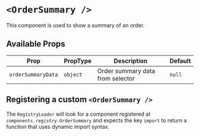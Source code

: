 # `<OrderSummary />`

This component is used to show a summary of an order.

## Available Props

| Prop               | PropType | Description                      | Default |
| ------------------ | -------- | -------------------------------- | ------- |
| `orderSummaryData` | `object` | Order summary data from selector | `null`  |

## Registering a custom `<OrderSummary />`

The `RegistryLoader` will look for a component registered at `components.registry.OrderSummary` and expects the key `import` to return a function that uses dynamic import syntax.
